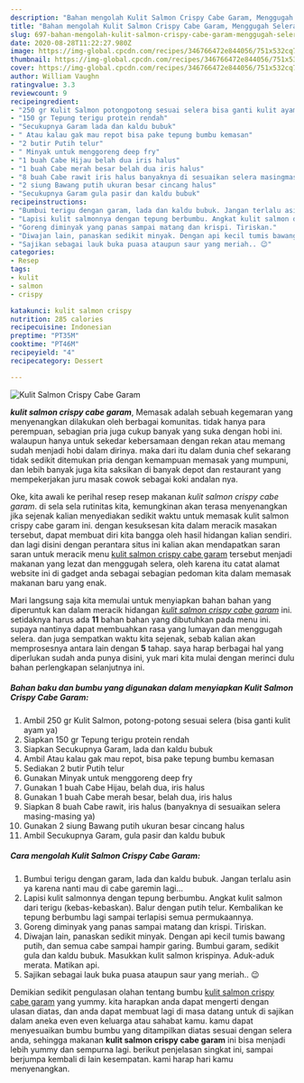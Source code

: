 ```yaml
---
description: "Bahan mengolah Kulit Salmon Crispy Cabe Garam, Menggugah Selera"
title: "Bahan mengolah Kulit Salmon Crispy Cabe Garam, Menggugah Selera"
slug: 697-bahan-mengolah-kulit-salmon-crispy-cabe-garam-menggugah-selera
date: 2020-08-28T11:22:27.980Z
image: https://img-global.cpcdn.com/recipes/346766472e844056/751x532cq70/kulit-salmon-crispy-cabe-garam-foto-resep-utama.jpg
thumbnail: https://img-global.cpcdn.com/recipes/346766472e844056/751x532cq70/kulit-salmon-crispy-cabe-garam-foto-resep-utama.jpg
cover: https://img-global.cpcdn.com/recipes/346766472e844056/751x532cq70/kulit-salmon-crispy-cabe-garam-foto-resep-utama.jpg
author: William Vaughn
ratingvalue: 3.3
reviewcount: 9
recipeingredient:
- "250 gr Kulit Salmon potongpotong sesuai selera bisa ganti kulit ayam ya"
- "150 gr Tepung terigu protein rendah"
- "Secukupnya Garam lada dan kaldu bubuk"
- " Atau kalau gak mau repot bisa pake tepung bumbu kemasan"
- "2 butir Putih telur"
- " Minyak untuk menggoreng deep fry"
- "1 buah Cabe Hijau belah dua iris halus"
- "1 buah Cabe merah besar belah dua iris halus"
- "8 buah Cabe rawit iris halus banyaknya di sesuaikan selera masingmasing ya"
- "2 siung Bawang putih ukuran besar cincang halus"
- "Secukupnya Garam gula pasir dan kaldu bubuk"
recipeinstructions:
- "Bumbui terigu dengan garam, lada dan kaldu bubuk. Jangan terlalu asin ya karena nanti mau di cabe garemin lagi..."
- "Lapisi kulit salmonnya dengan tepung berbumbu. Angkat kulit salmon dari terigu (kebas-kebaskan). Balur dengan putih telur. Kembalikan ke tepung berbumbu lagi sampai terlapisi semua permukaannya."
- "Goreng diminyak yang panas sampai matang dan krispi. Tiriskan."
- "Diwajan lain, panaskan sedikit minyak. Dengan api kecil tumis bawang putih, dan semua cabe sampai hampir garing. Bumbui garam, sedikit gula dan kaldu bubuk. Masukkan kulit salmon krispinya. Aduk-aduk merata. Matikan api."
- "Sajikan sebagai lauk buka puasa ataupun saur yang meriah.. 😉"
categories:
- Resep
tags:
- kulit
- salmon
- crispy

katakunci: kulit salmon crispy 
nutrition: 285 calories
recipecuisine: Indonesian
preptime: "PT35M"
cooktime: "PT46M"
recipeyield: "4"
recipecategory: Dessert

---
```



![Kulit Salmon Crispy Cabe Garam](https://img-global.cpcdn.com/recipes/346766472e844056/751x532cq70/kulit-salmon-crispy-cabe-garam-foto-resep-utama.jpg)

<b><i>kulit salmon crispy cabe garam</i></b>, Memasak adalah sebuah kegemaran yang menyenangkan dilakukan oleh berbagai komunitas. tidak hanya para perempuan, sebagian pria juga cukup banyak yang suka dengan hobi ini. walaupun hanya untuk sekedar kebersamaan dengan rekan atau memang sudah menjadi hobi dalam dirinya. maka dari itu dalam dunia chef sekarang tidak sedikit ditemukan pria dengan kemampuan memasak yang mumpuni, dan lebih banyak juga kita saksikan di banyak depot dan restaurant yang mempekerjakan juru masak cowok sebagai koki andalan nya.



Oke, kita awali ke perihal resep resep makanan <i>kulit salmon crispy cabe garam</i>. di sela sela rutinitas kita, kemungkinan akan terasa menyenangkan jika sejenak kalian menyediakan sedikit waktu untuk memasak kulit salmon crispy cabe garam ini. dengan kesuksesan kita dalam meracik masakan tersebut, dapat membuat diri kita bangga oleh hasil hidangan kalian sendiri. dan lagi disini dengan perantara situs ini kalian akan mendapatkan saran saran untuk meracik menu <u>kulit salmon crispy cabe garam</u> tersebut menjadi makanan yang lezat dan menggugah selera, oleh karena itu catat alamat website ini di gadget anda sebagai sebagian pedoman kita dalam memasak makanan baru yang enak.


Mari langsung saja kita memulai untuk menyiapkan bahan bahan yang diperuntuk kan dalam meracik hidangan <u><i>kulit salmon crispy cabe garam</i></u> ini. setidaknya harus ada <b>11</b> bahan bahan yang dibutuhkan pada menu ini. supaya nantinya dapat membuahkan rasa yang lumayan dan menggugah selera. dan juga sempatkan waktu kita sejenak, sebab kalian akan memprosesnya antara lain dengan <b>5</b> tahap. saya harap berbagai hal yang diperlukan sudah anda punya disini, yuk mari kita mulai dengan merinci dulu bahan perlengkapan selanjutnya ini.

<!--inarticleads1-->

##### Bahan baku dan bumbu yang digunakan dalam menyiapkan Kulit Salmon Crispy Cabe Garam:

1. Ambil 250 gr Kulit Salmon, potong-potong sesuai selera (bisa ganti kulit ayam ya)
1. Siapkan 150 gr Tepung terigu protein rendah
1. Siapkan Secukupnya Garam, lada dan kaldu bubuk
1. Ambil  Atau kalau gak mau repot, bisa pake tepung bumbu kemasan
1. Sediakan 2 butir Putih telur
1. Gunakan  Minyak untuk menggoreng deep fry
1. Gunakan 1 buah Cabe Hijau, belah dua, iris halus
1. Gunakan 1 buah Cabe merah besar, belah dua, iris halus
1. Siapkan 8 buah Cabe rawit, iris halus (banyaknya di sesuaikan selera masing-masing ya)
1. Gunakan 2 siung Bawang putih ukuran besar cincang halus
1. Ambil Secukupnya Garam, gula pasir dan kaldu bubuk




<!--inarticleads2-->

##### Cara mengolah Kulit Salmon Crispy Cabe Garam:

1. Bumbui terigu dengan garam, lada dan kaldu bubuk. Jangan terlalu asin ya karena nanti mau di cabe garemin lagi...
1. Lapisi kulit salmonnya dengan tepung berbumbu. Angkat kulit salmon dari terigu (kebas-kebaskan). Balur dengan putih telur. Kembalikan ke tepung berbumbu lagi sampai terlapisi semua permukaannya.
1. Goreng diminyak yang panas sampai matang dan krispi. Tiriskan.
1. Diwajan lain, panaskan sedikit minyak. Dengan api kecil tumis bawang putih, dan semua cabe sampai hampir garing. Bumbui garam, sedikit gula dan kaldu bubuk. Masukkan kulit salmon krispinya. Aduk-aduk merata. Matikan api.
1. Sajikan sebagai lauk buka puasa ataupun saur yang meriah.. 😉




Demikian sedikit pengulasan olahan tentang bumbu <u>kulit salmon crispy cabe garam</u> yang yummy. kita harapkan anda dapat mengerti dengan ulasan diatas, dan anda dapat membuat lagi di masa datang untuk di sajikan dalam aneka even even keluarga atau sahabat kamu. kamu dapat menyesuaikan bumbu bumbu yang ditampilkan diatas sesuai dengan selera anda, sehingga makanan <b>kulit salmon crispy cabe garam</b> ini bisa menjadi lebih yummy dan sempurna lagi. berikut penjelasan singkat ini, sampai berjumpa kembali di lain kesempatan. kami harap hari kamu menyenangkan.
